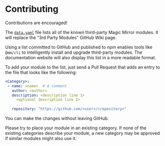 

# Contributing

Contributions are encouraged!

The [`data.yaml`](./lib/data.yaml) file lists all of the known
third-party Magic Mirror modules. It will replace the "3rd Party
Modules" GitHub Wiki page.

Using a list committed to GitHub and published to npm enables tools like
`@mm/cli` to intelligently install and upgrade third-party modules.
The documentation website will also display this list in a more
readable format.

To add your module to the list, just send a Pull Request that adds
an entry to the file that looks like the following:

```yml
<Category>:
 - name: <name>  # A comment
   author: <author>
   description: <description line 1>
     <optional description line 2>
     ...
   repository: "https://github.com/<user>/<repository>"
```

You can make the changes without leaving GitHub.

Please try to place your module in an existing category. If none of
the existing categories describe your module, a new category may be
approved if similar modules might also use it.
